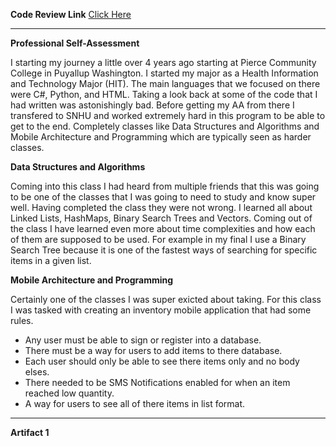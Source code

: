 **Code Review Link**
<a href="https://www.youtube.com/watch?v=VrqJ5HYfxyo"> Click Here </a>

---------------------------------------------------------------------------------------------------------------------------------------------------------------------------------------------

**Professional Self-Assessment**

I starting my journey a little over 4 years ago starting at Pierce Community College in Puyallup Washington. I started my major as a Health Information and Technology Major (HIT). The main languages that we focused on there were C#, Python, and HTML. Taking a look back at some of the code that I had written was astonishingly bad. Before getting my AA from there I transfered to SNHU and worked extremely hard in this program to be able to get to the end. Completely classes like Data Structures and Algorithms and Mobile Architecture and Programming which are typically seen as harder classes.

**Data Structures and Algorithms**

Coming into this class I had heard from multiple friends that this was going to be one of the classes that I was going to need to study and know super well. Having completed the class they were not wrong. I learned all about Linked Lists, HashMaps, Binary Search Trees and Vectors. Coming out of the class I have learned even more about time complexities and how each of them are supposed to be used. For example in my final I use a Binary Search Tree because it is one of the fastest ways of searching for specific items in a given list. 

**Mobile Architecture and Programming**

Certainly one of the classes I was super exicted about taking. For this class I was tasked with creating an inventory mobile application that had some rules.
<ul>
  <li>
    Any user must be able to sign or register into a database.
  </li>
  <li>
    There must be a way for users to add items to there database.
  </li>
  <li>
    Each user should only be able to see there items only and no body elses.
  </li>
  <li>
    There needed to be SMS Notifications enabled for when an item reached low quantity.
  </li>
  <li>
    A way for users to see all of there items in list format.
  </li>
  
</ul>

---------------------------------------------------------------------------------------------------------------------------------------------------------------------------------------------

**Artifact 1**
